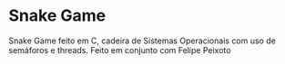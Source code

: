 # Snake Game
Snake Game feito em C, cadeira de Sistemas Operacionais com uso de semáforos e threads.
Feito em conjunto com Felipe Peixoto
